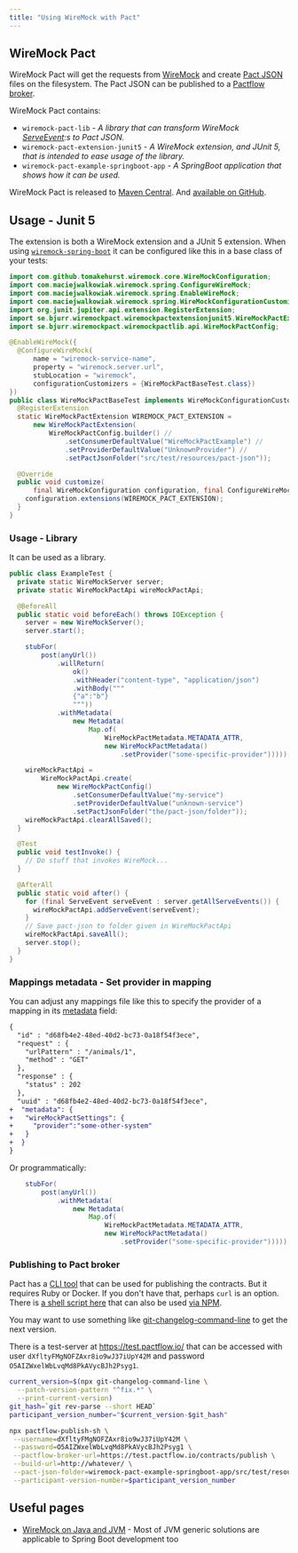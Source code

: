 ```yaml
---
title: "Using WireMock with Pact"
---
```




## WireMock Pact

WireMock Pact will get the requests from [WireMock](https://github.com/wiremock/wiremock/) and create [Pact JSON](https://docs.pact.io/) files on the filesystem. The Pact JSON can be published to a [Pactflow broker](https://test.pactflow.io/).

WireMock Pact contains:

- `wiremock-pact-lib` - *A library that can transform WireMock [ServeEvent](https://github.com/wiremock/wiremock/blob/master/src/main/java/com/github/tomakehurst/wiremock/stubbing/ServeEvent.java):s to Pact JSON.*
- `wiremock-pact-extension-junit5` - *A WireMock extension, and JUnit 5, that is intended to ease usage of the library.*
- `wiremock-pact-example-springboot-app` - *A SpringBoot application that shows how it can be used.*

WireMock Pact is released to [Maven Central](https://central.sonatype.com/search?q=se.bjurr.wiremockpact). And [available on GitHub](https://github.com/wiremock/wiremock-pact).

## Usage - Junit 5

The extension is both a WireMock extension and a JUnit 5 extension. When using [`wiremock-spring-boot`](https://wiremock.org/docs/solutions/spring-boot/) it can be configured like this in a base class of your tests:

```java
import com.github.tomakehurst.wiremock.core.WireMockConfiguration;
import com.maciejwalkowiak.wiremock.spring.ConfigureWireMock;
import com.maciejwalkowiak.wiremock.spring.EnableWireMock;
import com.maciejwalkowiak.wiremock.spring.WireMockConfigurationCustomizer;
import org.junit.jupiter.api.extension.RegisterExtension;
import se.bjurr.wiremockpact.wiremockpactextensionjunit5.WireMockPactExtension;
import se.bjurr.wiremockpact.wiremockpactlib.api.WireMockPactConfig;

@EnableWireMock({
  @ConfigureWireMock(
      name = "wiremock-service-name",
      property = "wiremock.server.url",
      stubLocation = "wiremock",
      configurationCustomizers = {WireMockPactBaseTest.class})
})
public class WireMockPactBaseTest implements WireMockConfigurationCustomizer {
  @RegisterExtension
  static WireMockPactExtension WIREMOCK_PACT_EXTENSION =
      new WireMockPactExtension(
          WireMockPactConfig.builder() //
              .setConsumerDefaultValue("WireMockPactExample") //
              .setProviderDefaultValue("UnknownProvider") //
              .setPactJsonFolder("src/test/resources/pact-json"));

  @Override
  public void customize(
      final WireMockConfiguration configuration, final ConfigureWireMock options) {
    configuration.extensions(WIREMOCK_PACT_EXTENSION);
  }
}
```

### Usage - Library

It can be used as a library.

```java
public class ExampleTest {
  private static WireMockServer server;
  private static WireMockPactApi wireMockPactApi;

  @BeforeAll
  public static void beforeEach() throws IOException {
    server = new WireMockServer();
    server.start();

    stubFor(
        post(anyUrl())
            .willReturn(
                ok()
                .withHeader("content-type", "application/json")
                .withBody("""
                {"a":"b"}
                """))
            .withMetadata(
                new Metadata(
                    Map.of(
                        WireMockPactMetadata.METADATA_ATTR,
                        new WireMockPactMetadata()
                            .setProvider("some-specific-provider")))));

    wireMockPactApi =
        WireMockPactApi.create(
            new WireMockPactConfig()
                .setConsumerDefaultValue("my-service")
                .setProviderDefaultValue("unknown-service")
                .setPactJsonFolder("the/pact-json/folder"));
    wireMockPactApi.clearAllSaved();
  }

  @Test
  public void testInvoke() {
    // Do stuff that invokes WireMock...
  }

  @AfterAll
  public static void after() {
    for (final ServeEvent serveEvent : server.getAllServeEvents()) {
      wireMockPactApi.addServeEvent(serveEvent);
    }
    // Save pact-json to folder given in WireMockPactApi
    wireMockPactApi.saveAll();
    server.stop();
  }
}
```

### Mappings metadata - Set provider in mapping

You can adjust any mappings file like this to specify the provider of a mapping in its [metadata](https://github.com/wiremock/spec/blob/main/wiremock/wiremock-admin-api/schemas/stub-mapping.yaml) field:

```diff
{
  "id" : "d68fb4e2-48ed-40d2-bc73-0a18f54f3ece",
  "request" : {
    "urlPattern" : "/animals/1",
    "method" : "GET"
  },
  "response" : {
    "status" : 202
  },
  "uuid" : "d68fb4e2-48ed-40d2-bc73-0a18f54f3ece",
+  "metadata": {
+   "wireMockPactSettings": {
+     "provider":"some-other-system"
+   }
+  }
}
```

Or programmatically:

```java
    stubFor(
        post(anyUrl())
            .withMetadata(
                new Metadata(
                    Map.of(
                        WireMockPactMetadata.METADATA_ATTR,
                        new WireMockPactMetadata()
                            .setProvider("some-specific-provider")))));
```

### Publishing to Pact broker

Pact has a [CLI tool](https://docs.pact.io/pact_broker/publishing_and_retrieving_pacts) that can be used for publishing the contracts. But it requires Ruby or Docker. If you don't have that, perhaps `curl` is an option. There is [a shell script here](https://github.com/tomasbjerre/pactflow-publish-sh) that can also be used [via NPM](https://www.npmjs.com/package/pactflow-publish-sh).

You may want to use something like [git-changelog-command-line](https://github.com/tomasbjerre/git-changelog-command-line) to get the next version.

There is a test-server at https://test.pactflow.io/ that can be accessed with user `dXfltyFMgNOFZAxr8io9wJ37iUpY42M` and password `O5AIZWxelWbLvqMd8PkAVycBJh2Psyg1`.

```sh
current_version=$(npx git-changelog-command-line \
  --patch-version-pattern "^fix.*" \
  --print-current-version)
git_hash=`git rev-parse --short HEAD`
participant_version_number="$current_version-$git_hash"

npx pactflow-publish-sh \
 --username=dXfltyFMgNOFZAxr8io9wJ37iUpY42M \
 --password=O5AIZWxelWbLvqMd8PkAVycBJh2Psyg1 \
 --pactflow-broker-url=https://test.pactflow.io/contracts/publish \
 --build-url=http://whatever/ \
 --pact-json-folder=wiremock-pact-example-springboot-app/src/test/resources/pact-json \
 --participant-version-number=$participant_version_number
```

## Useful pages

- [WireMock on Java and JVM](/docs/solutions/jvm/) - Most of JVM generic solutions are applicable to Spring Boot  development too
